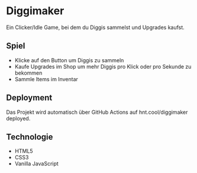 # Diggimaker

Ein Clicker/Idle Game, bei dem du Diggis sammelst und Upgrades kaufst.

## Spiel

- Klicke auf den Button um Diggis zu sammeln
- Kaufe Upgrades im Shop um mehr Diggis pro Klick oder pro Sekunde zu bekommen
- Sammle Items im Inventar

## Deployment

Das Projekt wird automatisch über GitHub Actions auf hnt.cool/diggimaker deployed.

## Technologie

- HTML5
- CSS3
- Vanilla JavaScript
